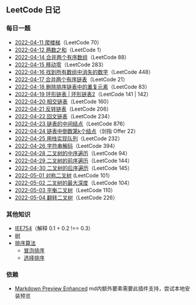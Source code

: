 ## LeetCode 日记

### 每日一题

- [2022-04-11 爬楼梯](/daily/2022-04-11.md)（LeetCode 70）
- [2022-04-12 两数之和](/daily/2022-04-12.md)（LeetCode 1）
- [2022-04-14 合并两个有序数组](/daily/2022-04-14.md)（LeetCode 88）
- [2022-04-15 移动零](/daily/2022-04-15.md)（LeetCode 283）
- [2022-04-16 找到所有数组中消失的数字](/daily/2022-04-16.md)（LeetCode 448）
- [2022-04-17 合并两个有序链表](/daily/2022-04-17.md)（LeetCode 21）
- [2022-04-18 删除排序链表中的重复元素](/daily/2022-04-18.md)（LeetCode 83）
- [2022-04-19 环形链表 | 环形链表2](/daily/2022-04-19.md)（LeetCode 141 | 142）
- [2022-04-20 相交链表](/daily/2022-04-20.md)（LeetCode 160）
- [2022-04-21 反转链表](/daily/2022-04-21.md)（LeetCode 206）
- [2022-04-22 回文链表](/daily/2022-04-22.md)（LeetCode 234）
- [2022-04-23 链表的中间结点](/daily/2022-04-23.md)（LeetCode 876）
- [2022-04-24 链表中倒数第k个结点](/daily/2022-04-24.md)（剑指 Offer 22）
- [2022-04-25 用栈实现队列](/daily/2022-04-25.md)（LeetCode 232）
- [2022-04-26 字符串解码](/daily/2022-04-26.md)（LeetCode 394）
- [2022-04-28 二叉树的中序遍历](/daily/2022-04-28.md)（LeetCode 94）
- [2022-04-29 二叉树的前序遍历](/daily/2022-04-29.md)（LeetCode 144）
- [2022-04-30 二叉树的后序遍历](/daily/2022-04-30.md)（LeetCode 145）
- [2022-05-01 对称二叉树](/daily/2022-05-01.md) (LeetCode 101）
- [2022-05-02 二叉树的最大深度](/daily/2022-05-02.md)（LeetCode 104）
- [2022-05-03 平衡二叉树](/daily/2022-05-03.md)（LeetCode 110）
- [2022-05-04 翻转二叉树](/daily/2022-05-04.md)（LeetCode 226）
 <!-- ### 类型分类

#### 递归

- [2022-04-11 爬楼梯](/daily/2022-04-11.md)（LeetCode 70）

#### 数组

- [2022-04-12 两数之和](/daily/2022-04-12.md)（LeetCode 1）
- [2022-04-14 合并两个有序数组](/daily/2022-04-14.md)（LeetCode 88） 
- [2022-04-15 移动零](/daily//2022-04-15.md)（LeetCode 283） 
- [2022-04-16 找到所有数组中消失的数字](/daily/2022-04-16.md)（LeetCode 448）-->

<!-- #### 链表

- [2022-04-17 合并两个有序链表](/daily/2022-04-17.md)（LeetCode 21） 
- [2022-04-18 删除排序链表中的重复元素](/daily/2022-04-18.md)（LeetCode 83）
- [2022-04-19 环形链表 | 环形链表2](/daily/2022-04-19.md)（LeetCode 141 | 142）
- [2022-04-20 相交链表](/daily/2022-04-20.md)（LeetCode 160）- [2022-04-21 反转链表](/daily/2022-04-21.md)（LeetCode 206）
- [2022-04-22 回文链表](/daily/2022-04-22.md)（LeetCode 234）
- [2022-04-23 链表的中间结点](/daily/2022-04-23.md)（LeetCode 876）-->

<!-- #### 栈与队列
- [2022-04-25 用栈实现队列](/daily/2022-04-25.md)（LeetCode 232） 
- [2022-04-26 字符串解码](/daily/2022-04-26.md)（LeetCode 394）-->

<!-- #### 树
- [2022-04-28 二叉树的中序遍历](/daily/2022-04-28.md)（LeetCode 94）
- [2022-04-29 二叉树的前序遍历](/daily/2022-04-29.md)（LeetCode 144）
- [2022-04-30 二叉树的后序遍历](/daily/2022-04-30.md)（LeetCode 145）
- [2022-05-01 对称二叉树](/daily/2022-05-01.md) (LeetCode 101）
- [2022-05-02 二叉树的最大深度](/daily/2022-05-02.md)（LeetCode 104）
- [2022-05-03 平衡二叉树](/daily/2022-05-03.md)（LeetCode 110）
- [2022-05-04 翻转二叉树](/daily/2022-05-04.md)（LeetCode 226）-->

### 其他知识

- [IEE754](/other/IEEE754.md)（解释 0.1 + 0.2 !== 0.3）
- [树](/other/Tree.md)
- [排序算法](/other/SortingAlgorithm.md)
  - [冒泡排序](/other/SortingAlgorithm.md#冒泡排序bubble-sort)
  - [选择排序](/other/SortingAlgorithm.md#选择排序selection-sort)

### 依赖

- [Markdown Preview Enhanced](https://shd101wyy.github.io/markdown-preview-enhanced/#/) md内额外要素需要此插件支持，尝试本地安装预览
